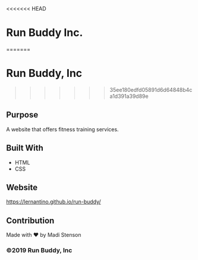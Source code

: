 <<<<<<< HEAD
# Run Buddy Inc.
=======
# Run Buddy, Inc
>>>>>>> 35ee180edfd05891d6d64848b4ca1d391a39d89e

## Purpose
A website that offers fitness training services. 

## Built With
* HTML
* CSS

## Website
https://lernantino.github.io/run-buddy/

## Contribution
Made with ❤️ by Madi Stenson

### ©️2019 Run Buddy, Inc 
